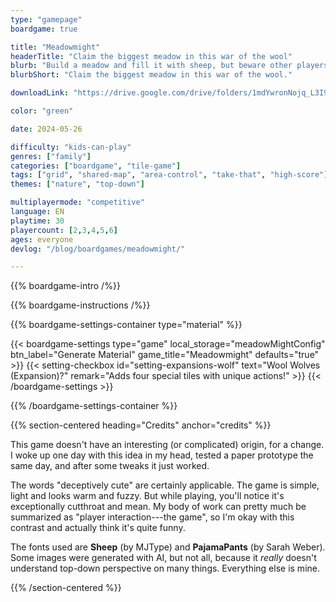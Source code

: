 ```yaml
---
type: "gamepage"
boardgame: true

title: "Meadowmight"
headerTitle: "Claim the biggest meadow in this war of the wool"
blurb: "Build a meadow and fill it with sheep, but beware other players stomping into your peaceful grasslands and fencing off the wrong parts!"
blurbShort: "Claim the biggest meadow in this war of the wool."

downloadLink: "https://drive.google.com/drive/folders/1mdYwronNojq_L3I9vTkGdCVhVsnpiruT"

color: "green"

date: 2024-05-26

difficulty: "kids-can-play"
genres: ["family"]
categories: ["boardgame", "tile-game"]
tags: ["grid", "shared-map", "area-control", "take-that", "high-score"]
themes: ["nature", "top-down"]

multiplayermode: "competitive"
language: EN
playtime: 30
playercount: [2,3,4,5,6]
ages: everyone
devlog: "/blog/boardgames/meadowmight/"

---
```


{{% boardgame-intro /%}}

{{% boardgame-instructions /%}}

{{% boardgame-settings-container type="material" %}}

{{< boardgame-settings type="game" local_storage="meadowMightConfig" btn_label="Generate Material" game_title="Meadowmight" defaults="true" >}}
  {{< setting-checkbox id="setting-expansions-wolf" text="Wool Wolves (Expansion)?" remark="Adds four special tiles with unique actions!" >}}
{{< /boardgame-settings >}}

{{% /boardgame-settings-container %}}

{{% section-centered heading="Credits" anchor="credits" %}}

This game doesn't have an interesting (or complicated) origin, for a change. I woke up one day with this idea in my head, tested a paper prototype the same day, and after some tweaks it just worked.

The words "deceptively cute" are certainly applicable. The game is simple, light and looks warm and fuzzy. But while playing, you'll notice it's exceptionally cutthroat and mean. My body of work can pretty much be summarized as "player interaction---the game", so I'm okay with this contrast and actually think it's quite funny.

The fonts used are **Sheep** (by MJType) and **PajamaPants** (by Sarah Weber). Some images were generated with AI, but not all, because it _really_ doesn't understand top-down perspective on many things. Everything else is mine.

{{% /section-centered %}}